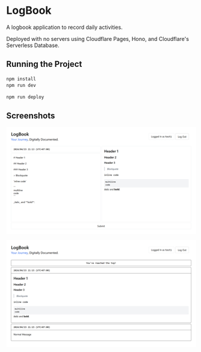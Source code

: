 # LogBook

A logbook application to record daily activities.

Deployed with no servers using Cloudflare Pages, Hono, and Cloudflare's Serverless Database.

## Running the Project

```sh
npm install
npm run dev
```

```sh
npm run deploy
```

## Screenshots

![Home Page](docs/images/home_preview.png)

![Log Entries Page](docs/images/entries_preview.png)

